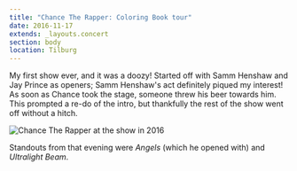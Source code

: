 ```yaml
---
title: "Chance The Rapper: Coloring Book tour"
date: 2016-11-17
extends: _layouts.concert
section: body
location: Tilburg
---
```


My first show ever, and it was a doozy! Started off with Samm Henshaw and Jay Prince as openers; Samm Henshaw's act
definitely piqued my interest! As soon as Chance took the stage, someone threw his beer towards him. This prompted a
re-do of the intro, but thankfully the rest of the show went off without a hitch. 

![Chance The Rapper at the show in 2016](/assets/images/chance-the-rapper.jpeg)

Standouts from that evening were _Angels_ (which he opened with) and _Ultralight Beam_.
